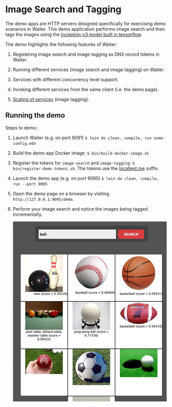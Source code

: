 # Image Search and Tagging

The demo apps are HTTP servers designed specifically for exercising demo scenarios in Waiter.
This demo application performs image search and then tags the images using the [inception-v3 model built in tensorflow](https://www.tensorflow.org/tutorials/image_recognition).

The demo highlights the following features of Waiter:

1. Registering image search and image tagging as DNS record tokens in Waiter.

1. Running different services (image search and image tagging) on Waiter.

1. Services with different concurrency level support.

1. Invoking different services from the same client (i.e. the demo page).

1. [Scaling of services](../../waiter/docs/autoscaling.md) (image tagging).


## Running the demo

Steps to demo:

1. Launch Waiter (e.g. on port 9091) `$ lein do clean, compile, run some-config.edn`

1. Build the demo app Docker image: `$ bin/build-docker-image.sh`

1. Register the tokens for `image-search` and `image-tagging`: `$ bin/register-demo-tokens.sh`.
   The tokens use the [localtest.me](http://readme.localtest.me/) suffix.

1. Launch the demo app (e.g. on port 9095) `$ lein do clean, compile, run --port 9095`

1. Open the demo page on a browser by visiting `http://127.0.0.1:9095/demo`.

1. Perform your image search and notice the images being tagged incrementally.

   ![Demo Image](docs/images/tensorflow-image-tagging.jpg "Demo Image")
